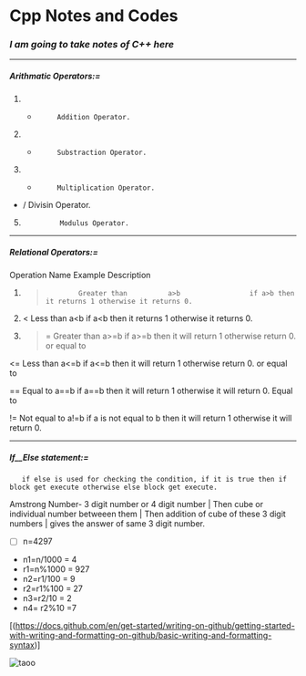 #  Cpp Notes and Codes

### _**I am going to take notes of C++ here**_
-------------------------------------------------------------------------
#####  _**Arithmatic Operators:=**_
1.    +          Addition Operator.
2.    -          Substraction Operator.
3.    *          Multiplication Operator.
-    /        Divisin Operator.
5.              Modulus Operator.

--------------------------------------------------------------------------
##### _**Relational Operators:=**_
Operation        Name              Example              Description
1.  >             Greater than          a>b                 if a>b then it returns 1 otherwise it returns 0.

2. <             Less than             a<b                 if a<b then it returns 1 otherwise it returns 0.

3. >=            Greater than          a>=b                if a>=b then it will return 1 otherwise return 0.
              or equal to
 
<=            Less than             a<=b                if a<=b then it will return 1 otherwise return 0.
              or equal to   

==            Equal to              a==b                if a==b then it will return 1 otherwise it will return 0.
              Equal to         

!=            Not equal to          a!=b                if a is not equal to b then it will return 1 otherwise it will return 0.

------------------------------------------------------------------------

##### _**If__Else statement:=**_
       if else is used for checking the condition, if it is true then if block get execute otherwise else block get execute.
       
Amstrong Number- 3 digit number or 4 digit number | Then cube or individual number betweeen them | Then addition of cube of these 3 digit numbers | gives the answer of same 3 digit number.

- [ ] n=4297
- n1=n/1000    = 4
- r1=n%1000    = 927
- n2=r1/100    = 9
- r2=r1%100    = 27
- n3=r2/10     = 2
- n4= r2%10    =7

[(https://docs.github.com/en/get-started/writing-on-github/getting-started-with-writing-and-formatting-on-github/basic-writing-and-formatting-syntax)]


![taoo](https://user-images.githubusercontent.com/62470301/190870650-c1e368a0-2da5-4e52-86c3-039a3bb1a364.jpg)

